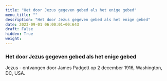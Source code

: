 ```yaml
---
title: "Het door Jezus gegeven gebed als het enige gebed"
menu_title: ""
description: "Het door Jezus gegeven gebed als het enige gebed"
date: 2023-09-01 06:00:01+00:643
draft: False
hidden: True
weight:
---
```

### Het door Jezus gegeven gebed als het enige gebed

Jezus - ontvangen door James Padgett op 2 december 1916, Washington, DC, USA.
